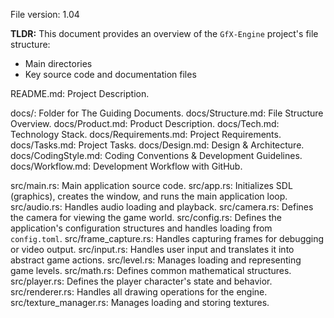 File version: 1.04

**TLDR:**
This document provides an overview of the `GfX-Engine` project's file structure:
* Main directories
* Key source code and documentation files

README.md: Project Description.

docs/: Folder for The Guiding Documents.
docs/Structure.md: File Structure Overview.
docs/Product.md: Product Description.
docs/Tech.md: Technology Stack.
docs/Requirements.md: Project Requirements.
docs/Tasks.md: Project Tasks.
docs/Design.md: Design & Architecture.
docs/CodingStyle.md: Coding Conventions & Development Guidelines.
docs/Workflow.md: Development Workflow with GitHub.

src/main.rs: Main application source code.
src/app.rs: Initializes SDL (graphics), creates the window, and runs the main application loop.
src/audio.rs: Handles audio loading and playback.
src/camera.rs: Defines the camera for viewing the game world.
src/config.rs: Defines the application's configuration structures and handles loading from `config.toml`.
src/frame_capture.rs: Handles capturing frames for debugging or video output.
src/input.rs: Handles user input and translates it into abstract game actions.
src/level.rs: Manages loading and representing game levels.
src/math.rs: Defines common mathematical structures.
src/player.rs: Defines the player character's state and behavior.
src/renderer.rs: Handles all drawing operations for the engine.
src/texture_manager.rs: Manages loading and storing textures.